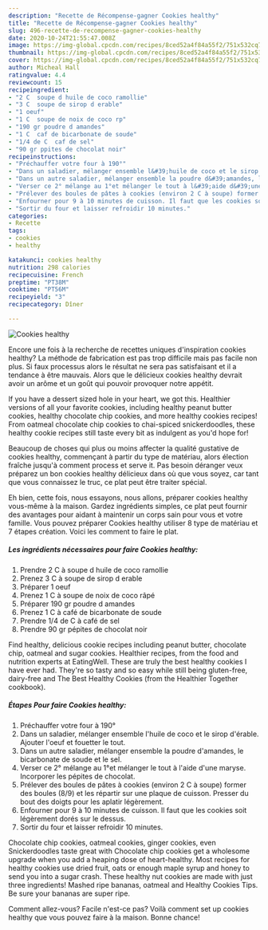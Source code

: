 ```yaml
---
description: "Recette de Récompense-gagner Cookies healthy"
title: "Recette de Récompense-gagner Cookies healthy"
slug: 496-recette-de-recompense-gagner-cookies-healthy
date: 2020-10-24T21:55:47.008Z
image: https://img-global.cpcdn.com/recipes/8ced52a4f84a55f2/751x532cq70/cookies-healthy-photo-principale-de-la-recette.jpg
thumbnail: https://img-global.cpcdn.com/recipes/8ced52a4f84a55f2/751x532cq70/cookies-healthy-photo-principale-de-la-recette.jpg
cover: https://img-global.cpcdn.com/recipes/8ced52a4f84a55f2/751x532cq70/cookies-healthy-photo-principale-de-la-recette.jpg
author: Micheal Hall
ratingvalue: 4.4
reviewcount: 15
recipeingredient:
- "2 C  soupe d huile de coco ramollie"
- "3 C  soupe de sirop d erable"
- "1 oeuf"
- "1 C  soupe de noix de coco rp"
- "190 gr poudre d amandes"
- "1 C  caf de bicarbonate de soude"
- "1/4 de C  caf de sel"
- "90 gr ppites de chocolat noir"
recipeinstructions:
- "Préchauffer votre four à 190°"
- "Dans un saladier, mélanger ensemble l&#39;huile de coco et le sirop d&#39;érable. Ajouter l&#39;oeuf et fouetter le tout."
- "Dans un autre saladier, mélanger ensemble la poudre d&#39;amandes, le bicarbonate de soude et le sel."
- "Verser ce 2° mélange au 1°et mélanger le tout à l&#39;aide d&#39;une maryse. Incorporer les pépites de chocolat."
- "Prélever des boules de pâtes à cookies (environ 2 C à soupe) former des boules (8/9) et les répartir sur une plaque de cuisson. Presser du bout des doigts pour les aplatir légèrement."
- "Enfourner pour 9 à 10 minutes de cuisson. Il faut que les cookies soit légèrement dorés sur le dessus."
- "Sortir du four et laisser refroidir 10 minutes."
categories:
- Recette
tags:
- cookies
- healthy

katakunci: cookies healthy 
nutrition: 298 calories
recipecuisine: French
preptime: "PT38M"
cooktime: "PT56M"
recipeyield: "3"
recipecategory: Dîner

---
```



![Cookies healthy](https://img-global.cpcdn.com/recipes/8ced52a4f84a55f2/751x532cq70/cookies-healthy-photo-principale-de-la-recette.jpg)

Encore une fois à la recherche de recettes uniques d'inspiration cookies healthy? La méthode de fabrication est pas trop difficile mais pas facile non plus. Si faux processus alors le résultat ne sera pas satisfaisant et il a tendance à être mauvais. Alors que le délicieux cookies healthy devrait avoir un arôme et un goût qui pouvoir provoquer notre appétit.

If you have a dessert sized hole in your heart, we got this. Healthier versions of all your favorite cookies, including healthy peanut butter cookies, healthy chocolate chip cookies, and more healthy cookies recipes! From oatmeal chocolate chip cookies to chai-spiced snickerdoodles, these healthy cookie recipes still taste every bit as indulgent as you&#39;d hope for!

Beaucoup de choses qui plus ou moins affecter la qualité gustative de cookies healthy, commençant à partir du type de matériau, alors élection fraîche jusqu'à comment process et serve it. Pas besoin déranger veux préparez un bon cookies healthy délicieux dans où que vous soyez, car tant que vous connaissez le truc, ce plat peut être traiter spécial.


Eh bien, cette fois, nous essayons, nous allons, préparer cookies healthy vous-même à la maison. Gardez ingrédients simples, ce plat peut fournir des avantages pour aidant à maintenir un corps sain pour vous et votre famille. Vous pouvez préparer Cookies healthy utiliser 8 type de matériau et 7 étapes création. Voici les comment to faire le plat.

<!--inarticleads1-->

##### Les ingrédients nécessaires pour faire Cookies healthy:

1. Prendre 2 C à soupe d huile de coco ramollie
1. Prenez 3 C à soupe de sirop d erable
1. Préparer 1 oeuf
1. Prenez 1 C à soupe de noix de coco râpé
1. Préparer 190 gr poudre d amandes
1. Prenez 1 C à café de bicarbonate de soude
1. Prendre 1/4 de C à café de sel
1. Prendre 90 gr pépites de chocolat noir


Find healthy, delicious cookie recipes including peanut butter, chocolate chip, oatmeal and sugar cookies. Healthier recipes, from the food and nutrition experts at EatingWell. These are truly the best healthy cookies I have ever had. They&#39;re so tasty and so easy while still being gluten-free, dairy-free and The Best Healthy Cookies (from the Healthier Together cookbook). 

<!--inarticleads2-->

##### Étapes Pour faire Cookies healthy:

1. Préchauffer votre four à 190°
1. Dans un saladier, mélanger ensemble l&#39;huile de coco et le sirop d&#39;érable. Ajouter l&#39;oeuf et fouetter le tout.
1. Dans un autre saladier, mélanger ensemble la poudre d&#39;amandes, le bicarbonate de soude et le sel.
1. Verser ce 2° mélange au 1°et mélanger le tout à l&#39;aide d&#39;une maryse. Incorporer les pépites de chocolat.
1. Prélever des boules de pâtes à cookies (environ 2 C à soupe) former des boules (8/9) et les répartir sur une plaque de cuisson. Presser du bout des doigts pour les aplatir légèrement.
1. Enfourner pour 9 à 10 minutes de cuisson. Il faut que les cookies soit légèrement dorés sur le dessus.
1. Sortir du four et laisser refroidir 10 minutes.


Chocolate chip cookies, oatmeal cookies, ginger cookies, even Snickerdoodles taste great with Chocolate chip cookies get a wholesome upgrade when you add a heaping dose of heart-healthy. Most recipes for healthy cookies use dried fruit, oats or enough maple syrup and honey to send you into a sugar crash. These healthy nut cookies are made with just three ingredients! Mashed ripe bananas, oatmeal and Healthy Cookies Tips. Be sure your bananas are super ripe. 


Comment allez-vous? Facile n'est-ce pas? Voilà comment set up cookies healthy que vous pouvez faire à la maison. Bonne chance!
